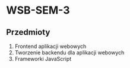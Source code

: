 # WSB-SEM-3

## Przedmioty

1. Frontend aplikacji webowych
2. Tworzenie backendu dla aplikacji webowych
3. Frameworki JavaScript

